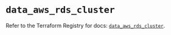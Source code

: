 # `data_aws_rds_cluster`

Refer to the Terraform Registry for docs: [`data_aws_rds_cluster`](https://registry.terraform.io/providers/hashicorp/aws/6.11.0/docs/data-sources/rds_cluster).
